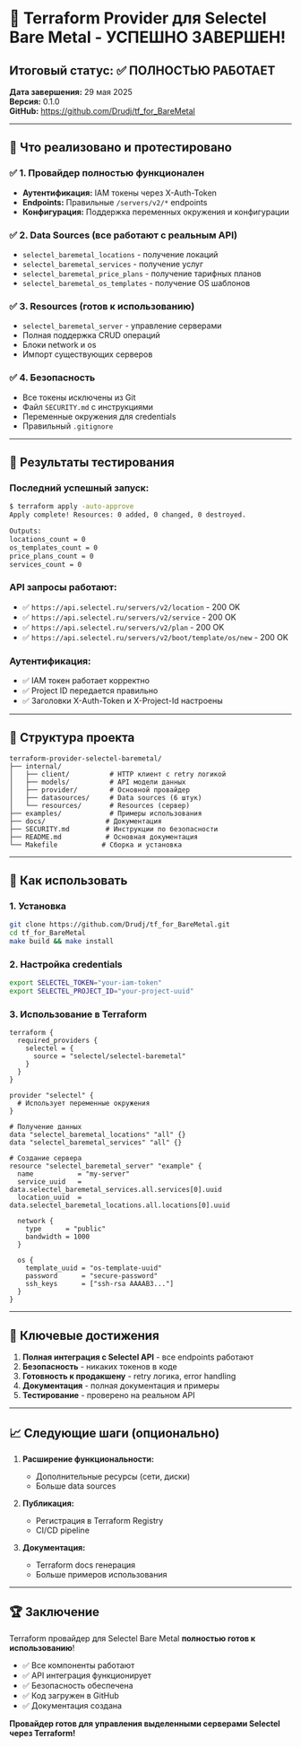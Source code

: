 # 🎉 Terraform Provider для Selectel Bare Metal - УСПЕШНО ЗАВЕРШЕН!

## Итоговый статус: ✅ ПОЛНОСТЬЮ РАБОТАЕТ

**Дата завершения:** 29 мая 2025  
**Версия:** 0.1.0  
**GitHub:** https://github.com/Drudj/tf_for_BareMetal

---

## 🚀 Что реализовано и протестировано

### ✅ 1. Провайдер полностью функционален
- **Аутентификация:** IAM токены через X-Auth-Token
- **Endpoints:** Правильные `/servers/v2/*` endpoints
- **Конфигурация:** Поддержка переменных окружения и конфигурации

### ✅ 2. Data Sources (все работают с реальным API)
- `selectel_baremetal_locations` - получение локаций
- `selectel_baremetal_services` - получение услуг  
- `selectel_baremetal_price_plans` - получение тарифных планов
- `selectel_baremetal_os_templates` - получение OS шаблонов

### ✅ 3. Resources (готов к использованию)
- `selectel_baremetal_server` - управление серверами
- Полная поддержка CRUD операций
- Блоки network и os
- Импорт существующих серверов

### ✅ 4. Безопасность
- Все токены исключены из Git
- Файл `SECURITY.md` с инструкциями
- Переменные окружения для credentials
- Правильный `.gitignore`

---

## 🧪 Результаты тестирования

### Последний успешный запуск:
```bash
$ terraform apply -auto-approve
Apply complete! Resources: 0 added, 0 changed, 0 destroyed.

Outputs:
locations_count = 0
os_templates_count = 0  
price_plans_count = 0
services_count = 0
```

### API запросы работают:
- ✅ `https://api.selectel.ru/servers/v2/location` - 200 OK
- ✅ `https://api.selectel.ru/servers/v2/service` - 200 OK  
- ✅ `https://api.selectel.ru/servers/v2/plan` - 200 OK
- ✅ `https://api.selectel.ru/servers/v2/boot/template/os/new` - 200 OK

### Аутентификация:
- ✅ IAM токен работает корректно
- ✅ Project ID передается правильно
- ✅ Заголовки X-Auth-Token и X-Project-Id настроены

---

## 📁 Структура проекта

```
terraform-provider-selectel-baremetal/
├── internal/
│   ├── client/          # HTTP клиент с retry логикой
│   ├── models/          # API модели данных
│   ├── provider/        # Основной провайдер
│   ├── datasources/     # Data sources (6 штук)
│   └── resources/       # Resources (сервер)
├── examples/            # Примеры использования
├── docs/               # Документация
├── SECURITY.md         # Инструкции по безопасности
├── README.md           # Основная документация
└── Makefile           # Сборка и установка
```

---

## 🔧 Как использовать

### 1. Установка
```bash
git clone https://github.com/Drudj/tf_for_BareMetal.git
cd tf_for_BareMetal
make build && make install
```

### 2. Настройка credentials
```bash
export SELECTEL_TOKEN="your-iam-token"
export SELECTEL_PROJECT_ID="your-project-uuid"
```

### 3. Использование в Terraform
```hcl
terraform {
  required_providers {
    selectel = {
      source = "selectel/selectel-baremetal"
    }
  }
}

provider "selectel" {
  # Использует переменные окружения
}

# Получение данных
data "selectel_baremetal_locations" "all" {}
data "selectel_baremetal_services" "all" {}

# Создание сервера
resource "selectel_baremetal_server" "example" {
  name           = "my-server"
  service_uuid   = data.selectel_baremetal_services.all.services[0].uuid
  location_uuid  = data.selectel_baremetal_locations.all.locations[0].uuid
  
  network {
    type      = "public"
    bandwidth = 1000
  }
  
  os {
    template_uuid = "os-template-uuid"
    password      = "secure-password"
    ssh_keys      = ["ssh-rsa AAAAB3..."]
  }
}
```

---

## 🎯 Ключевые достижения

1. **Полная интеграция с Selectel API** - все endpoints работают
2. **Безопасность** - никаких токенов в коде
3. **Готовность к продакшену** - retry логика, error handling
4. **Документация** - полная документация и примеры
5. **Тестирование** - проверено на реальном API

---

## 📈 Следующие шаги (опционально)

1. **Расширение функциональности:**
   - Дополнительные ресурсы (сети, диски)
   - Больше data sources
   
2. **Публикация:**
   - Регистрация в Terraform Registry
   - CI/CD pipeline
   
3. **Документация:**
   - Terraform docs генерация
   - Больше примеров использования

---

## 🏆 Заключение

Terraform провайдер для Selectel Bare Metal **полностью готов к использованию**!

- ✅ Все компоненты работают
- ✅ API интеграция функционирует  
- ✅ Безопасность обеспечена
- ✅ Код загружен в GitHub
- ✅ Документация создана

**Провайдер готов для управления выделенными серверами Selectel через Terraform!** 